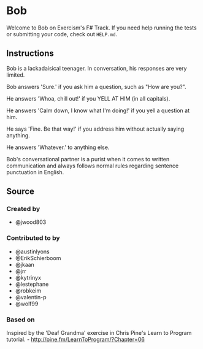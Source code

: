 # Bob

Welcome to Bob on Exercism's F# Track.
If you need help running the tests or submitting your code, check out `HELP.md`.

## Instructions

Bob is a lackadaisical teenager. In conversation, his responses are very limited.

Bob answers 'Sure.' if you ask him a question, such as "How are you?".

He answers 'Whoa, chill out!' if you YELL AT HIM (in all capitals).

He answers 'Calm down, I know what I'm doing!' if you yell a question at him.

He says 'Fine. Be that way!' if you address him without actually saying
anything.

He answers 'Whatever.' to anything else.

Bob's conversational partner is a purist when it comes to written communication and always follows normal rules regarding sentence punctuation in English.

## Source

### Created by

- @jwood803

### Contributed to by

- @austinlyons
- @ErikSchierboom
- @jkaan
- @jrr
- @kytrinyx
- @lestephane
- @robkeim
- @valentin-p
- @wolf99

### Based on

Inspired by the 'Deaf Grandma' exercise in Chris Pine's Learn to Program tutorial. - http://pine.fm/LearnToProgram/?Chapter=06